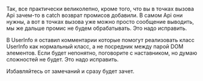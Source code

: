 Так, все практически великолепно, кроме того, что вы в точках вызова Api зачем-то в catch возврат промисов добавили.
В самом Api они нужны, а вот в точках вызова уже можно просто сообщение выводить, мы же дальше промис не будем обрабатывать.
Это надо исправить.

В UserInfo я оставил комментарии которые помогут реализовать класс UserInfo как нормальный класс, а не посредник между
парой DOM элементов. Если будет непонятно, поговорите с наставником, но думаю сложностей не будет. Это надо исправить.

Избавляйтесь от замечаний и сразу будет зачет.
